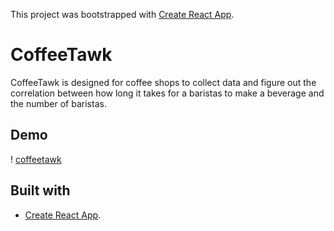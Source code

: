This project was bootstrapped with [Create React App](https://github.com/facebook/create-react-app).

# CoffeeTawk
CoffeeTawk is designed for coffee shops to collect data and figure out the correlation between how long it takes for a 
baristas to make a beverage and the number of baristas.

## Demo
! [coffeetawk](http://www.giphy.com/gifs/XJLKZkqkQyDOUGtNzv)

## Built with
* [Create React App](https://github.com/facebook/create-react-app).

